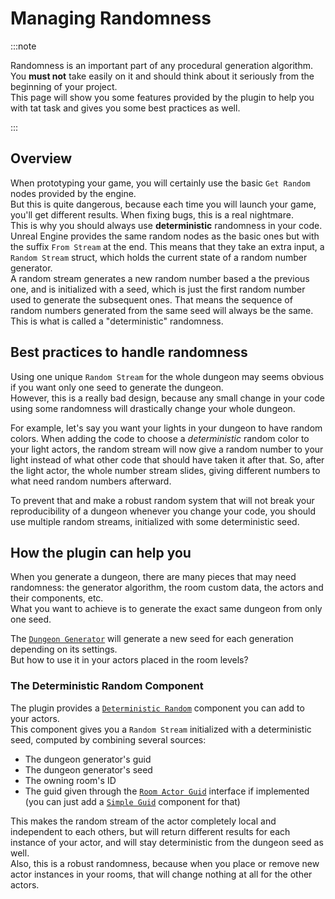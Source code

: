# Managing Randomness

:::note

Randomness is an important part of any procedural generation algorithm.\
You **must not** take easily on it and should think about it seriously from the beginning of your project.\
This page will show you some features provided by the plugin to help you with tat task and gives you some best practices as well.

:::

## Overview

When prototyping your game, you will certainly use the basic `Get Random` nodes provided by the engine.\
But this is quite dangerous, because each time you will launch your game, you'll get different results.
When fixing bugs, this is a real nightmare.\
This is why you should always use **deterministic** randomness in your code.\
Unreal Engine provides the same random nodes as the basic ones but with the suffix `From Stream` at the end.
This means that they take an extra input, a `Random Stream` struct, which holds the current state of a random number generator.\
A random stream generates a new random number based a the previous one, and is initialized with a seed, which is just the first random number used to generate the subsequent ones.
That means the sequence of random numbers generated from the same seed will always be the same.
This is what is called a "deterministic" randomness.

## Best practices to handle randomness

Using one unique `Random Stream` for the whole dungeon may seems obvious if you want only one seed to generate the dungeon.\
However, this is a really bad design, because any small change in your code using some randomness will drastically change your whole dungeon.

For example, let's say you want your lights in your dungeon to have random colors.
When adding the code to choose a *deterministic* random color to your light actors, the random stream will now give a random number to your light instead of what other code that should have taken it after that.
So, after the light actor, the whole number stream slides, giving different numbers to what need random numbers afterward.

To prevent that and make a robust random system that will not break your reproducibility of a dungeon whenever you change your code, you should use multiple random streams, initialized with some deterministic seed.

## How the plugin can help you

When you generate a dungeon, there are many pieces that may need randomness: the generator algorithm, the room custom data, the actors and their components, etc.\
What you want to achieve is to generate the exact same dungeon from only one seed.

The [`Dungeon Generator`](../Dungeon-Generator) will generate a new seed for each generation depending on its settings.\
But how to use it in your actors placed in the room levels?

### The Deterministic Random Component

The plugin provides a [`Deterministic Random`](/api/Classes/DeterministicRandomComponent) component you can add to your actors.\
This component gives you a `Random Stream` initialized with a deterministic seed, computed by combining several sources:

- The dungeon generator's guid
- The dungeon generator's seed
- The owning room's ID
- The guid given through the [`Room Actor Guid`](/api/Classes/RoomActorGuid) interface if implemented (you can just add a [`Simple Guid`](/api/Classes/SimpleGuidComponent) component for that)

This makes the random stream of the actor completely local and independent to each others, but will return different results for each instance of your actor, and will stay deterministic from the dungeon seed as well.\
Also, this is a robust randomness, because when you place or remove new actor instances in your rooms, that will change nothing at all for the other actors.
